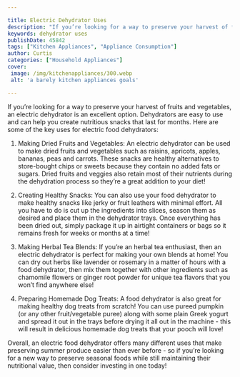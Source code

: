 ```yaml
---

title: Electric Dehydrator Uses
description: "If you’re looking for a way to preserve your harvest of fruits and vegetables, an electric dehydrator is an excellent option. Dehy...see more"
keywords: dehydrator uses
publishDate: 45842
tags: ["Kitchen Appliances", "Appliance Consumption"]
author: Curtis
categories: ["Household Appliances"]
cover: 
 image: /img/kitchenappliances/300.webp
 alt: 'a barely kitchen appliances goals'

---
```


If you’re looking for a way to preserve your harvest of fruits and vegetables, an electric dehydrator is an excellent option. Dehydrators are easy to use and can help you create nutritious snacks that last for months. Here are some of the key uses for electric food dehydrators:

1. Making Dried Fruits and Vegetables: An electric dehydrator can be used to make dried fruits and vegetables such as raisins, apricots, apples, bananas, peas and carrots. These snacks are healthy alternatives to store-bought chips or sweets because they contain no added fats or sugars. Dried fruits and veggies also retain most of their nutrients during the dehydration process so they’re a great addition to your diet! 

2. Creating Healthy Snacks: You can also use your food dehydrator to make healthy snacks like jerky or fruit leathers with minimal effort. All you have to do is cut up the ingredients into slices, season them as desired and place them in the dehydrator trays. Once everything has been dried out, simply package it up in airtight containers or bags so it remains fresh for weeks or months at a time! 

3. Making Herbal Tea Blends: If you’re an herbal tea enthusiast, then an electric dehydrator is perfect for making your own blends at home! You can dry out herbs like lavender or rosemary in a matter of hours with a food dehydrator, then mix them together with other ingredients such as chamomile flowers or ginger root powder for unique tea flavors that you won’t find anywhere else! 

4. Preparing Homemade Dog Treats: A food dehydrator is also great for making healthy dog treats from scratch! You can use pureed pumpkin (or any other fruit/vegetable puree) along with some plain Greek yogurt and spread it out in the trays before drying it all out in the machine - this will result in delicious homemade dog treats that your pooch will love! 

Overall, an electric food dehydrator offers many different uses that make preserving summer produce easier than ever before - so if you’re looking for a new way to preserve seasonal foods while still maintaining their nutritional value, then consider investing in one today!
